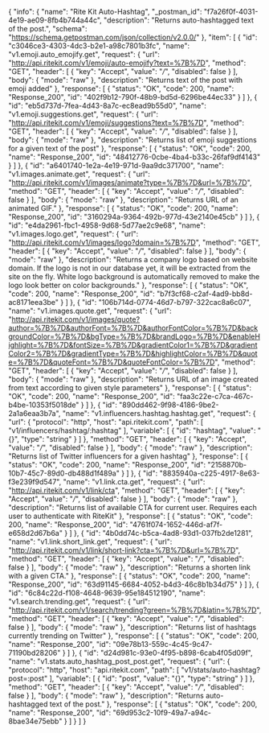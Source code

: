 {
  "info": {
    "name": "Rite Kit Auto-Hashtag",
    "_postman_id": "f7a26f0f-4031-4e19-ae09-8fb4b744a44c",
    "description": "Returns auto-hashtagged text of the post.",
    "schema": "https://schema.getpostman.com/json/collection/v2.0.0/"
  },
  "item": [
    {
      "id": "c3046ce3-4303-4dc3-b2e1-a98c7801b3fc",
      "name": "v1.emoji.auto_emojify.get",
      "request": {
        "url": "http://api.ritekit.com/v1/emoji/auto-emojify?text=%7B%7D",
        "method": "GET",
        "header": [
          {
            "key": "Accept",
            "value": "*/*",
            "disabled": false
          }
        ],
        "body": {
          "mode": "raw"
        },
        "description": "Returns text of the post with emoji added"
      },
      "response": [
        {
          "status": "OK",
          "code": 200,
          "name": "Response_200",
          "id": "402f9b12-790f-48b9-bd5d-6296be44ec33"
        }
      ]
    },
    {
      "id": "eb5d737d-7fea-4d43-8a7c-ec8ead9b55d0",
      "name": "v1.emoji.suggestions.get",
      "request": {
        "url": "http://api.ritekit.com/v1/emoji/suggestions?text=%7B%7D",
        "method": "GET",
        "header": [
          {
            "key": "Accept",
            "value": "*/*",
            "disabled": false
          }
        ],
        "body": {
          "mode": "raw"
        },
        "description": "Returns list of emoji suggestions for a given text of the post"
      },
      "response": [
        {
          "status": "OK",
          "code": 200,
          "name": "Response_200",
          "id": "48412776-0cbe-4ba4-b33c-26faf9df4143"
        }
      ]
    },
    {
      "id": "a6401740-1e2a-4e19-971d-9aa9dc371700",
      "name": "v1.images.animate.get",
      "request": {
        "url": "http://api.ritekit.com/v1/images/animate?type=%7B%7D&url=%7B%7D",
        "method": "GET",
        "header": [
          {
            "key": "Accept",
            "value": "*/*",
            "disabled": false
          }
        ],
        "body": {
          "mode": "raw"
        },
        "description": "Returns URL of an animated GIF."
      },
      "response": [
        {
          "status": "OK",
          "code": 200,
          "name": "Response_200",
          "id": "3160294a-9364-492b-977d-43e2140e45cb"
        }
      ]
    },
    {
      "id": "e4da2961-fbc1-4958-9d68-5d77ae2c9e68",
      "name": "v1.images.logo.get",
      "request": {
        "url": "http://api.ritekit.com/v1/images/logo?domain=%7B%7D",
        "method": "GET",
        "header": [
          {
            "key": "Accept",
            "value": "*/*",
            "disabled": false
          }
        ],
        "body": {
          "mode": "raw"
        },
        "description": "Returns a company logo based on website domain. If the logo is not in our database yet, it will be extracted from the site on the fly. White logo background is automatically removed to make the logo look better on color backgrounds."
      },
      "response": [
        {
          "status": "OK",
          "code": 200,
          "name": "Response_200",
          "id": "b7f3cf68-c2af-4ad9-bb8d-ac8171eea3be"
        }
      ]
    },
    {
      "id": "106b714d-0774-46d7-b797-322cac8a6c07",
      "name": "v1.images.quote.get",
      "request": {
        "url": "http://api.ritekit.com/v1/images/quote?author=%7B%7D&authorFont=%7B%7D&authorFontColor=%7B%7D&backgroundColor=%7B%7D&bgType=%7B%7D&brandLogo=%7B%7D&enableHighlight=%7B%7D&fontSize=%7B%7D&gradientColor1=%7B%7D&gradientColor2=%7B%7D&gradientType=%7B%7D&highlightColor=%7B%7D&quote=%7B%7D&quoteFont=%7B%7D&quoteFontColor=%7B%7D",
        "method": "GET",
        "header": [
          {
            "key": "Accept",
            "value": "*/*",
            "disabled": false
          }
        ],
        "body": {
          "mode": "raw"
        },
        "description": "Returns URL of an image created from text according to given style parameters"
      },
      "response": [
        {
          "status": "OK",
          "code": 200,
          "name": "Response_200",
          "id": "faa3c22e-c7ca-467c-b4be-10353f5018de"
        }
      ]
    },
    {
      "id": "890dd462-9f98-4186-9be2-2a1a6eaa3b7a",
      "name": "v1.influencers.hashtag.hashtag.get",
      "request": {
        "url": {
          "protocol": "http",
          "host": "api.ritekit.com",
          "path": [
            "v1/influencers/hashtag/:hashtag"
          ],
          "variable": [
            {
              "id": "hashtag",
              "value": "{}",
              "type": "string"
            }
          ]
        },
        "method": "GET",
        "header": [
          {
            "key": "Accept",
            "value": "*/*",
            "disabled": false
          }
        ],
        "body": {
          "mode": "raw"
        },
        "description": "Returns list of Twitter influencers for a given hashtag"
      },
      "response": [
        {
          "status": "OK",
          "code": 200,
          "name": "Response_200",
          "id": "2158870b-10b7-45c7-89d0-db488d1f489a"
        }
      ]
    },
    {
      "id": "8835940a-c225-4917-8e63-f3e239f9d547",
      "name": "v1.link.cta.get",
      "request": {
        "url": "http://api.ritekit.com/v1/link/cta",
        "method": "GET",
        "header": [
          {
            "key": "Accept",
            "value": "*/*",
            "disabled": false
          }
        ],
        "body": {
          "mode": "raw"
        },
        "description": "Returns list of available CTA for current user. Requires each user to authenticate with RiteKit"
      },
      "response": [
        {
          "status": "OK",
          "code": 200,
          "name": "Response_200",
          "id": "4761f074-1652-446d-af7f-e658d2d67b6a"
        }
      ]
    },
    {
      "id": "4b0dd74c-b5ca-4ad8-93d1-037fb2de1281",
      "name": "v1.link.short_link.get",
      "request": {
        "url": "http://api.ritekit.com/v1/link/short-link?cta=%7B%7D&url=%7B%7D",
        "method": "GET",
        "header": [
          {
            "key": "Accept",
            "value": "*/*",
            "disabled": false
          }
        ],
        "body": {
          "mode": "raw"
        },
        "description": "Returns a shorten link with a given CTA."
      },
      "response": [
        {
          "status": "OK",
          "code": 200,
          "name": "Response_200",
          "id": "63d91145-6684-4052-b4d3-46c8b1b34d75"
        }
      ]
    },
    {
      "id": "6c84c22d-f108-4648-9639-95e184512190",
      "name": "v1.search.trending.get",
      "request": {
        "url": "http://api.ritekit.com/v1/search/trending?green=%7B%7D&latin=%7B%7D",
        "method": "GET",
        "header": [
          {
            "key": "Accept",
            "value": "*/*",
            "disabled": false
          }
        ],
        "body": {
          "mode": "raw"
        },
        "description": "Returns list of hashtags currently trending on Twitter"
      },
      "response": [
        {
          "status": "OK",
          "code": 200,
          "name": "Response_200",
          "id": "09e78b13-559c-4c45-9c47-71190bd28206"
        }
      ]
    },
    {
      "id": "d24d981c-93e0-4f95-b898-6cab4f05d09f",
      "name": "v1.stats.auto_hashtag_post_post.get",
      "request": {
        "url": {
          "protocol": "http",
          "host": "api.ritekit.com",
          "path": [
            "v1/stats/auto-hashtag?post=:post"
          ],
          "variable": [
            {
              "id": "post",
              "value": "{}",
              "type": "string"
            }
          ]
        },
        "method": "GET",
        "header": [
          {
            "key": "Accept",
            "value": "*/*",
            "disabled": false
          }
        ],
        "body": {
          "mode": "raw"
        },
        "description": "Returns auto-hashtagged text of the post."
      },
      "response": [
        {
          "status": "OK",
          "code": 200,
          "name": "Response_200",
          "id": "69d953c2-10f9-49a7-a94c-8bae34e75ebb"
        }
      ]
    }
  ]
}